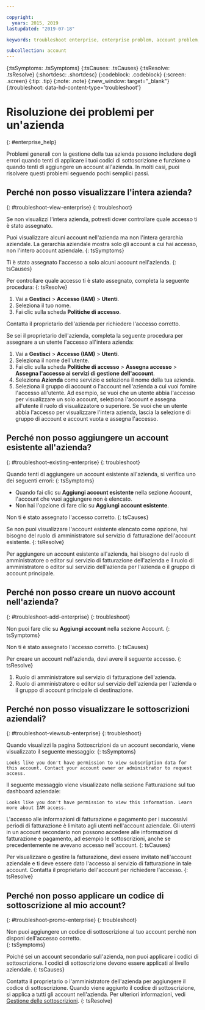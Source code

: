```yaml
---

copyright:
  years: 2015, 2019
lastupdated: "2019-07-18"

keywords: troubleshoot enterprise, enterprise problem, account problem, enterprise support, enterprise help, error message

subcollection: account
---
```


{:tsSymptoms: .tsSymptoms}
{:tsCauses: .tsCauses}
{:tsResolve: .tsResolve}
{:shortdesc: .shortdesc}
{:codeblock: .codeblock}
{:screen: .screen}
{:tip: .tip}
{:note: .note}
{:new_window: target="_blank"}
{:troubleshoot: data-hd-content-type='troubleshoot'}

# Risoluzione dei problemi per un'azienda
{: #enterprise_help}

Problemi generali con la gestione della tua azienda possono includere degli errori quando tenti di applicare i tuoi codici di sottoscrizione e funzione o quando tenti di aggiungere un account all'azienda. In molti casi, puoi risolvere questi problemi seguendo pochi semplici passi.

## Perché non posso visualizzare l'intera azienda?
{: #troubleshoot-view-enterprise}
{: troubleshoot}

Se non visualizzi l'intera azienda, potresti dover controllare quale accesso ti è stato assegnato.

Puoi visualizzare alcuni account nell'azienda ma non l'intera gerarchia aziendale. La gerarchia aziendale mostra solo gli account a cui hai accesso, non l'intero account aziendale.
{: tsSymptoms}

Ti è stato assegnato l'accesso a solo alcuni account nell'azienda.
{: tsCauses}

Per controllare quale accesso ti è stato assegnato, completa la seguente procedura:
{: tsResolve}

1. Vai a **Gestisci** &gt; **Accesso (IAM)** > **Utenti**.
2. Seleziona il tuo nome.
2. Fai clic sulla scheda **Politiche di accesso**.

Contatta il proprietario dell'azienda per richiedere l'accesso corretto.

Se sei il proprietario dell'azienda, completa la seguente procedura per assegnare a un utente l'accesso all'intera azienda:
1. Vai a **Gestisci** > **Accesso (IAM)** > **Utenti**.
2. Seleziona il nome dell'utente. 
2. Fai clic sulla scheda **Politiche di accesso** > **Assegna accesso** > **Assegna l'accesso ai servizi di gestione dell'account**.
3. Seleziona **Azienda** come servizio e seleziona il nome della tua azienda.
4. Seleziona il gruppo di account o l'account nell'azienda a cui vuoi fornire l'accesso all'utente. Ad esempio, se vuoi che un utente abbia l'accesso per visualizzare un solo account, seleziona l'account e assegna all'utente il ruolo di visualizzatore o superiore. Se vuoi che un utente abbia l'accesso per visualizzare l'intera azienda, lascia la selezione di gruppo di account e account vuota e assegna l'accesso.

## Perché non posso aggiungere un account esistente all'azienda?
{: #troubleshoot-existing-enterprise}
{: troubleshoot}

Quando tenti di aggiungere un account esistente all'azienda, si verifica uno dei seguenti errori:
{: tsSymptoms}
* Quando fai clic su **Aggiungi account esistente** nella sezione Account, l'account che vuoi aggiungere non è elencato.
* Non hai l'opzione di fare clic su **Aggiungi account esistente**.

Non ti è stato assegnato l'accesso corretto.
{: tsCauses}

Se non puoi visualizzare l'account esistente elencato come opzione, hai bisogno del ruolo di amministratore sul servizio di fatturazione dell'account esistente.
{: tsResolve}

Per aggiungere un account esistente all'azienda, hai bisogno del ruolo di amministratore o editor sul servizio di fatturazione dell'azienda e il ruolo di amministratore o editor sul servizio dell'azienda per l'azienda o il gruppo di account principale.

## Perché non posso creare un nuovo account nell'azienda?
{: #troubleshoot-add-enterprise}
{: troubleshoot}

Non puoi fare clic su **Aggiungi account** nella sezione Account.
{: tsSymptoms}

Non ti è stato assegnato l'accesso corretto.
{: tsCauses}

Per creare un account nell'azienda, devi avere il seguente accesso.
{: tsResolve}
1. Ruolo di amministratore sul servizio di fatturazione dell'azienda.
2. Ruolo di amministratore o editor sul servizio dell'azienda per l'azienda o il gruppo di account principale di destinazione.

## Perché non posso visualizzare le sottoscrizioni aziendali?
{: #troubleshoot-viewsub-enterprise}
{: troubleshoot}

Quando visualizzi la pagina Sottoscrizioni da un account secondario, viene visualizzato il seguente messaggio:
{: tsSymptoms}

`Looks like you don't have permission to view subscription data for this account. Contact your account owner or administrator to request access.`

Il seguente messaggio viene visualizzato nella sezione Fatturazione sul tuo dashboard aziendale:

`Looks like you don't have permission to view this information. Learn more about IAM access.`

L'accesso alle informazioni di fatturazione e pagamento per i successivi periodi di fatturazione è limitato agli utenti nell'account aziendale. Gli utenti in un account secondario non possono accedere alle informazioni di fatturazione e pagamento, ad esempio le sottoscrizioni, anche se precedentemente ne avevano accesso nell'account.
{: tsCauses}

Per visualizzare o gestire la fatturazione, devi essere invitato nell'account aziendale e ti deve essere dato l'accesso al servizio di fatturazione in tale account. Contatta il proprietario dell'account per richiedere l'accesso.
{: tsResolve}

## Perché non posso applicare un codice di sottoscrizione al mio account?  
{: #troubleshoot-promo-enterprise}
{: troubleshoot}

Non puoi aggiungere un codice di sottoscrizione al tuo account perché non disponi dell'accesso corretto.  
{: tsSymptoms}

Poiché sei un account secondario sull'azienda, non puoi applicare i codici di sottoscrizione. I codici di sottoscrizione devono essere applicati al livello aziendale.
{: tsCauses}

Contatta il proprietario o l'amministratore dell'azienda per aggiungere il codice di sottoscrizione. Quando viene aggiunto il codice di sottoscrizione, si applica a tutti gli account nell'azienda. Per ulteriori informazioni, vedi [Gestione delle sottoscrizioni](/docs/billing-usage?topic=billing-usage-subscriptions).
{: tsResolve}
